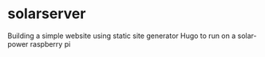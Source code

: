 # solarserver
Building a simple website using static site generator Hugo to run on a solar-power raspberry pi

